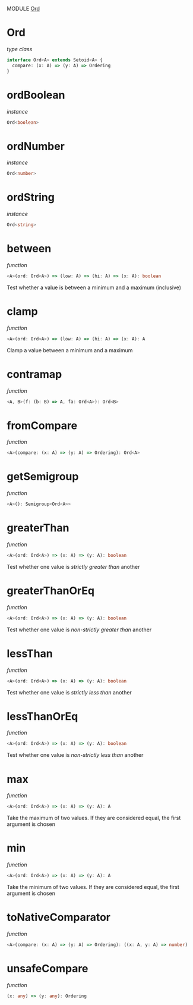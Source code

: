 MODULE [Ord](https://github.com/gcanti/fp-ts/blob/master/src/Ord.ts)

# Ord

_type class_

```ts
interface Ord<A> extends Setoid<A> {
  compare: (x: A) => (y: A) => Ordering
}
```

# ordBoolean

_instance_

```ts
Ord<boolean>
```

# ordNumber

_instance_

```ts
Ord<number>
```

# ordString

_instance_

```ts
Ord<string>
```

# between

_function_

```ts
<A>(ord: Ord<A>) => (low: A) => (hi: A) => (x: A): boolean
```

Test whether a value is between a minimum and a maximum (inclusive)

# clamp

_function_

```ts
<A>(ord: Ord<A>) => (low: A) => (hi: A) => (x: A): A
```

Clamp a value between a minimum and a maximum

# contramap

_function_

```ts
<A, B>(f: (b: B) => A, fa: Ord<A>): Ord<B>
```

# fromCompare

_function_

```ts
<A>(compare: (x: A) => (y: A) => Ordering): Ord<A>
```

# getSemigroup

_function_

```ts
<A>(): Semigroup<Ord<A>>
```

# greaterThan

_function_

```ts
<A>(ord: Ord<A>) => (x: A) => (y: A): boolean
```

Test whether one value is _strictly greater than_ another

# greaterThanOrEq

_function_

```ts
<A>(ord: Ord<A>) => (x: A) => (y: A): boolean
```

Test whether one value is _non-strictly greater than_ another

# lessThan

_function_

```ts
<A>(ord: Ord<A>) => (x: A) => (y: A): boolean
```

Test whether one value is _strictly less than_ another

# lessThanOrEq

_function_

```ts
<A>(ord: Ord<A>) => (x: A) => (y: A): boolean
```

Test whether one value is _non-strictly less than_ another

# max

_function_

```ts
<A>(ord: Ord<A>) => (x: A) => (y: A): A
```

Take the maximum of two values. If they are considered equal, the first argument is chosen

# min

_function_

```ts
<A>(ord: Ord<A>) => (x: A) => (y: A): A
```

Take the minimum of two values. If they are considered equal, the first argument is chosen

# toNativeComparator

_function_

```ts
<A>(compare: (x: A) => (y: A) => Ordering): ((x: A, y: A) => number)
```

# unsafeCompare

_function_

```ts
(x: any) => (y: any): Ordering
```
